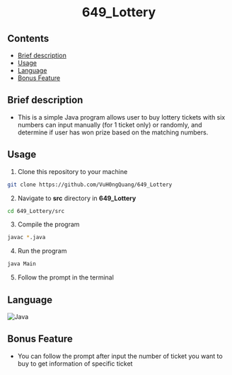 <h1 align="center">649_Lottery </h1>

## Contents

- [Brief description](#brief-description)
- [Usage](#Usage)
- [Language](#language)
- [Bonus Feature](#Bonus-Feature)

## Brief description

- This is a simple Java program allows user to buy lottery tickets with six numbers can input manually (for 1 ticket only) or randomly, and determine if user has won prize based on the matching numbers.

## Usage
1. Clone this repository to your machine
```bash
git clone https://github.com/VuH0ngQuang/649_Lottery
```
2. Navigate to **src** directory in **649_Lottery**
```bash
cd 649_Lottery/src
```
3. Compile the program
```bash
javac *.java
```
4. Run the program
```bash
java Main
```
5. Follow the prompt in the terminal
## Language

![Java](https://img.shields.io/badge/java-%23ED8B00.svg?style=for-the-badge&logo=openjdk&logoColor=white)

## Bonus Feature

- You can follow the prompt after input the number of ticket you want to buy to get information of specific ticket
